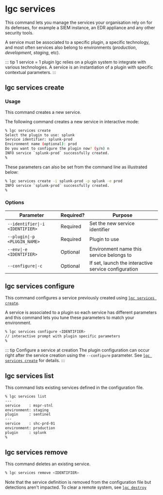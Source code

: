 # lgc services

This command lets you manage the services your organisation rely on for its defenses, for example a SIEM instance, an EDR appliance and any other security tools.

A service must be associated to a specific plugin, a specific technology, and most often services also belong to environments (*production*, *development*, *staging*, etc).

::: tip 1 service = 1 plugin
lgc relies on a plugin system to integrate with various technologies. A service is an instantiation of a plugin with specific contextual parameters.
:::

## lgc services create

### Usage

This command creates a new service.

The following command creates a new service in interactive mode:

```sh
% lgc services create
Select the plugin to use: splunk
Service identifier: splunk-prod
Environment name (optional): prod
Do you want to configure the plugin now? (y/n) n
INFO service `splunk-prod` successfully created.
%
```

These parameters can also be set from the command line as illustrated below:

```sh
% lgc services create -i splunk-prod -p splunk -e prod
INFO service `splunk-prod` successfully created.
%
```

### Options

| Parameter                       | Required? | Purpose                                              |
| ------------------------------- | --------- | ---------------------------------------------------- |
| `--identifier\|-i <IDENTIFIER>` | Required  | Set the new service identifier                       |
| `--plugin\|-p <PLUGIN_NAME>`    | Required  | Plugin to use                                        |
| `--env\|-e <IDENTIFIER>`        | Optional  | Environment name this service belongs to             |
| `--configure\|-c`               | Optional  | If set, launch the interactive service configuration |

## lgc services configure

This command configures a service previously created using [`lgc services create`](#lgc-services-create).

A service is associated to a plugin so each service has different parameters and this command lets you tune these parameters to match your environment.

```sh
% lgc services configure <IDENTIFIER>
// interactive prompt with plugin specific parameters
%
```

::: tip Configure a service at creation
The plugin configuration can occur right after the service creation using the `--configure` parameter. See [`lgc services create`](#lgc-services-create) for details.
:::

## lgc services list

This command lists existing services defined in the configuration file.

```sh
% lgc services list
---
service    : mspr-stnl
environment: staging
plugin     : sentinel
---
service    : shc-prd-01
environment: production
plugin     : splunk
%
```

## lgc services remove

This command deletes an existing service.

```sh
% lgc services remove <IDENTIFIER>
```

Note that the service definition is removed from the configuration file but detections aren't impacted. To clear a remote system, see [`lgc destroy`](destroy.md)
